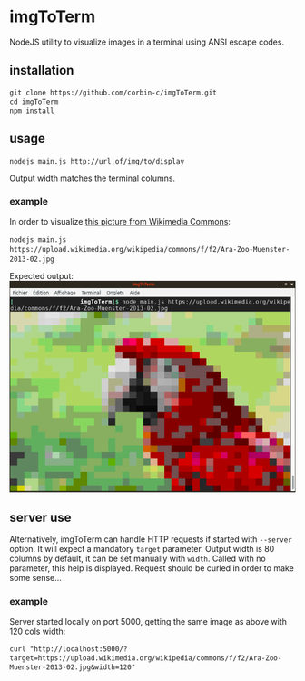 # imgToTerm
NodeJS utility to visualize images in a terminal using ANSI escape codes.

## installation

```
git clone https://github.com/corbin-c/imgToTerm.git
cd imgToTerm
npm install
```

## usage

``nodejs main.js http://url.of/img/to/display``

Output width matches the terminal columns.

### example

In order to visualize [this picture from Wikimedia Commons](https://upload.wikimedia.org/wikipedia/commons/f/f2/Ara-Zoo-Muenster-2013-02.jpg): 

``nodejs main.js https://upload.wikimedia.org/wikipedia/commons/f/f2/Ara-Zoo-Muenster-2013-02.jpg``

Expected output:
![Screenshot](zoo.png "Screenshot of expected output")

## server use

Alternatively, imgToTerm can handle HTTP requests if started with `--server`
option. It will expect a mandatory `target` parameter. Output width is 80 columns
by default, it can be set manually with `width`.
Called with no parameter, this help is displayed. Request should be curled in
order to make some sense...

### example

Server started locally on port 5000, getting the same image as above with 120
cols width:

```
curl "http://localhost:5000/?target=https://upload.wikimedia.org/wikipedia/commons/f/f2/Ara-Zoo-Muenster-2013-02.jpg&width=120"
```
